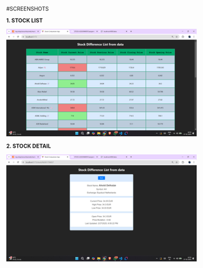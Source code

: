#SCREENSHOTS

**1. STOCK LIST**

![Screenshot of Stock List](SCREENSHOTS/Screenshot1.png)

**2. STOCK DETAIL**

![Screenshot of Stock Detail](SCREENSHOTS/Screenshot2.png)
